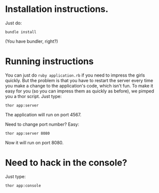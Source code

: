 Installation instructions.
==========================

Just do: 

  `bundle install`
  
(You have bundler, right?)

Running instructions
====================

You can just do `ruby application.rb` if you need to impress the girls quickly. But the problem is that you have to restart the server every time you make a change to the application's code, which isn't fun. To make it easy for you (so you can impress them as quickly as before), we pimped you a thor script. Just type:

  `thor app:server`
  
The application will run on port 4567.

Need to change port number? Easy:

  `thor app:server 8080`

Now it will run on port 8080.

Need to hack in the console?
============================

Just type:

  `thor app:console`